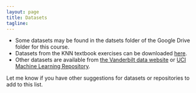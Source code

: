 ```yaml
---
layout: page
title: Datasets
tagline: 
---
```


* Some datasets may be found in the datsets folder of the Google Drive folder for this course. <br>
* Datasets from the KNN textbook exercises can be downloaded [here](https://netfiles.umn.edu/users/nacht001/www/nachtsheim/index.html). <br>
* Other datasets are available from [the Vanderbilt data website](http://biostat.mc.vanderbilt.edu/wiki/Main/DataSets) or [UCI Machine Learning Repository](http://archive.ics.uci.edu/ml/). 

Let me know if you have other suggestions for datasets or repositories to add to this list.
